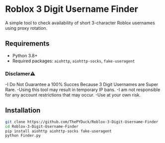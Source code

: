 # Roblox 3 Digit Username Finder

A simple tool to check availability of short 3-character Roblox usernames using proxy rotation.

## Requirements
- Python 3.8+
- Required packages: `aiohttp`, `aiohttp-socks`, `fake-useragent`

### Disclamer⚠️
-I Do Not Guarantee a 100% Succes Because 3 Digit Usernames are Super Rare.
-Using this tool may result in temporary IP bans.
-I am not responsible for any account restrictions that may occur.
-Use at your own risk.

## Installation
```bash
git clone https://github.com/ThePYDuck/Roblox-3-Digit-Username-Finder
cd Roblox-3-Digit-Username-Finder
pip install aiohttp aiohttp-socks fake-useragent
python Finder.py
